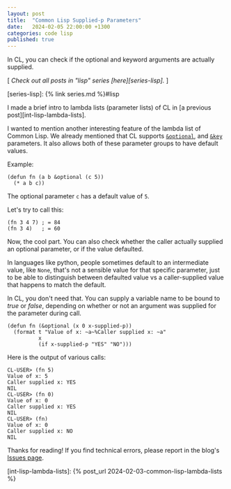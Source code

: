 ```yaml
---
layout: post
title:  "Common Lisp Supplied-p Parameters"
date:   2024-02-05 22:00:00 +1300
categories: code lisp
published: true
---
```


In CL, you can check if the optional and keyword arguments are actually supplied.

[ *Check out all posts in "lisp" series [here][series-lisp].* ]

[series-lisp]: {% link series.md %}#lisp

I made a brief intro to lambda lists (parameter lists) of CL in [a previous post][int-lisp-lambda-lists].

I wanted to mention another interesting feature of the lambda list of Common Lisp. We already mentioned that CL supports [`&optional`][clhs-opt], and [`&key`][clhs-key] parameters. It also allows both of these parameter groups to have default values.

Example:

``` common-lisp
(defun fn (a b &optional (c 5))
  (* a b c))
```
The optional parameter `c` has a default value of `5`.

Let's try to call this:
``` common-lisp
(fn 3 4 7) ; = 84
(fn 3 4)   ; = 60
```

Now, the cool part. You can also check whether the caller actually supplied an optional parameter, or if the value defaulted.

In languages like python, people sometimes default to an intermediate value, like `None`, that's not a sensible value for that specific parameter, just to be able to distinguish between defaulted value vs a caller-supplied value that happens to match the default.

In CL, you don't need that. You can supply a variable name to be bound to *true* or *false*, depending on whether or not an argument was supplied for the parameter during call.

``` common-lisp
(defun fn (&optional (x 0 x-supplied-p))
  (format t "Value of x: ~a~%Caller supplied x: ~a"
          x
          (if x-supplied-p "YES" "NO")))
```

Here is the output of various calls:
```
CL-USER> (fn 5)
Value of x: 5
Caller supplied x: YES
NIL
CL-USER> (fn 0)
Value of x: 0
Caller supplied x: YES
NIL
CL-USER> (fn)
Value of x: 0
Caller supplied x: NO
NIL
```

Thanks for reading! If you find technical errors, please report in the blog's [Issues page][report].

[report]: https://github.com/kenanb/kenanb-blog/issues

[int-lisp-lambda-lists]: {% post_url 2024-02-03-common-lisp-lambda-lists %}

[clhs-opt]: https://www.lispworks.com/documentation/lw50/CLHS/Body/03_dab.htm
[clhs-key]: https://www.lispworks.com/documentation/lw50/CLHS/Body/03_dad.htm
